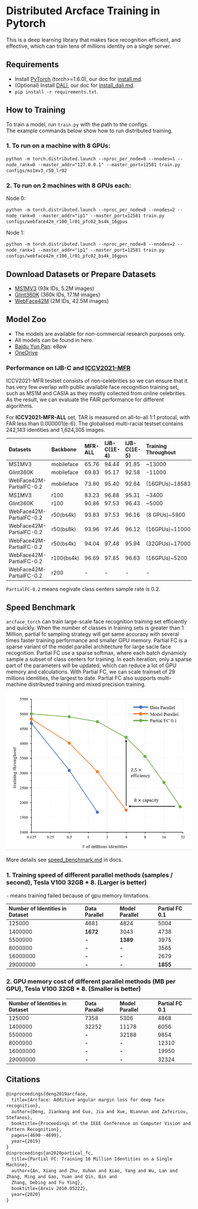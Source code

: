 # Distributed Arcface Training in Pytorch

This is a deep learning library that makes face recognition efficient, and effective, which can train tens of millions
identity on a single server.

## Requirements

- Install [PyTorch](http://pytorch.org) (torch>=1.6.0), our doc for [install.md](docs/install.md).
- (Optional) Install [DALI](https://docs.nvidia.com/deeplearning/dali/user-guide/docs/), our doc for [install_dali.md](docs/install_dali.md).
- `pip install -r requirements.txt`.
  
## How to Training

To train a model, run `train.py` with the path to the configs.  
The example commands below show how to run
distributed training.

### 1. To run on a machine with 8 GPUs:

```shell
python -m torch.distributed.launch --nproc_per_node=8 --nnodes=1 --node_rank=0 --master_addr="127.0.0.1" --master_port=12581 train.py configs/ms1mv3_r50_lr02
```

### 2. To run on 2 machines with 8 GPUs each:

Node 0:

```shell
python -m torch.distributed.launch --nproc_per_node=8 --nnodes=2 --node_rank=0 --master_addr="ip1" --master_port=12581 train.py configs/webface42m_r100_lr01_pfc02_bs4k_16gpus
```

Node 1:

```shell
python -m torch.distributed.launch --nproc_per_node=8 --nnodes=2 --node_rank=1 --master_addr="ip1" --master_port=12581 train.py configs/webface42m_r100_lr01_pfc02_bs4k_16gpus
```

## Download Datasets or Prepare Datasets

- [MS1MV3](https://github.com/deepinsight/insightface/tree/master/recognition/_datasets_#ms1m-retinaface) (93k IDs, 5.2M images)
- [Glint360K](https://github.com/deepinsight/insightface/tree/master/recognition/partial_fc#4-download) (360k IDs, 17.1M images)
- [WebFace42M](docs/prepare_webface42m.md) (2M IDs, 42.5M images)

## Model Zoo

- The models are available for non-commercial research purposes only.  
- All models can be found in here.  
- [Baidu Yun Pan](https://pan.baidu.com/s/1CL-l4zWqsI1oDuEEYVhj-g): e8pw  
- [OneDrive](https://1drv.ms/u/s!AswpsDO2toNKq0lWY69vN58GR6mw?e=p9Ov5d)

### Performance on IJB-C and [**ICCV2021-MFR**](https://github.com/deepinsight/insightface/blob/master/challenges/mfr/README.md)

ICCV2021-MFR testset consists of non-celebrities so we can ensure that it has very few overlap with public available face 
recognition training set, such as MS1M and CASIA as they mostly collected from online celebrities. 
As the result, we can evaluate the FAIR performance for different algorithms.  

For **ICCV2021-MFR-ALL** set, TAR is measured on all-to-all 1:1 protocal, with FAR less than 0.000001(e-6). The 
globalised multi-racial testset contains 242,143 identities and 1,624,305 images. 



| Datasets                 | Backbone   | **MFR-ALL** | IJB-C(1E-4) | IJB-C(1E-5) | Training Throughout | log                                                                                                                                                                                                         |
|:-------------------------|:-----------|:------------|:------------|:------------|:--------------------|:------------------------------------------------------------------------------------------------------------------------------------------------------------------------------------------------------------|
| MS1MV3                   | mobileface | 65.76       | 94.44       | 91.85       | ~13000              | [log](https://raw.githubusercontent.com/anxiangsir/insightface_arcface_log/master/ms1mv3_mobileface_lr02/training.log)\|[config](configs/ms1mv3_mobileface_lr02.py)                                         |
| Glint360K                | mobileface | 69.83       | 95.17       | 92.58       | -11000              | [log](https://raw.githubusercontent.com/anxiangsir/insightface_arcface_log/master/glint360k_mobileface_lr02_bs4k/training.log)\|[config](configs/glint360k_mobileface_lr02_bs4k.py)                         |
| WebFace42M-PartialFC-0.2 | mobileface | 73.80       | 95.40       | 92.64       | (16GPUs)~18583      | [log](https://raw.githubusercontent.com/anxiangsir/insightface_arcface_log/master/webface42m_mobilefacenet_pfc02_bs8k_16gpus/training.log)\|[config](configs/webface42m_mobilefacenet_pfc02_bs8k_16gpus.py) |
| MS1MV3                   | r100       | 83.23       | 96.88       | 95.31       | ~3400               | [log](https://raw.githubusercontent.com/anxiangsir/insightface_arcface_log/master/ms1mv3_r100_lr02/training.log)\|[config](configs/ms1mv3_r100_lr02.py)                                                     |
| Glint360K                | r100       | 90.86       | 97.53       | 96.43       | ~5000               | [log](https://raw.githubusercontent.com/anxiangsir/insightface_arcface_log/master/glint360k_r100_lr02_bs4k_16gpus/training.log)\|[config](configs/glint360k_r100_lr02_bs4k_16gpus.py)                                                                                                                                                                |
| WebFace42M-PartialFC-0.2 | r50(bs4k)  | 93.83       | 97.53       | 96.16       | (8 GPUs)~5900       | [log](https://raw.githubusercontent.com/anxiangsir/insightface_arcface_log/master/webface42m_r50_bs4k_pfc02/training.log)\|[config](configs/webface42m_r50_lr01_pfc02_bs4k_8gpus.py)                        |
| WebFace42M-PartialFC-0.2 | r50(bs8k)  | 93.96       | 97.46       | 96.12       | (16GPUs)~11000      | [log](https://raw.githubusercontent.com/anxiangsir/insightface_arcface_log/master/webface42m_r50_lr01_pfc02_bs8k_16gpus/training.log)\|[config](configs/webface42m_r50_lr01_pfc02_bs8k_16gpus.py)           |
| WebFace42M-PartialFC-0.2 | r50(bs4k)  | 94.04       | 97.48       | 95.94       | (32GPUs)~17000      | log\|[config](configs/webface42m_r50_lr01_pfc02_bs4k_32gpus.py)                                                                                                                                             |
| WebFace42M-PartialFC-0.2 | r100(bs4k) | 96.69       | 97.85       | 96.63       | (16GPUs)~5200       | [log](https://raw.githubusercontent.com/anxiangsir/insightface_arcface_log/master/webface42m_r100_bs4k_pfc02/training.log)\|[config](configs/webface42m_r100_lr01_pfc02_bs4k_16gpus.py)                     |
| WebFace42M-PartialFC-0.2 | r200       | -           | -           | -           | -                   | log\|config                                                                                                                                                                                                 |

`PartialFC-0.2` means negivate class centers sample rate is 0.2.


## Speed Benchmark

`arcface_torch` can train large-scale face recognition training set efficiently and quickly. When the number of
classes in training sets is greater than 1 Million, partial fc sampling strategy will get same
accuracy with several times faster training performance and smaller GPU memory. 
Partial FC is a sparse variant of the model parallel architecture for large sacle  face recognition. Partial FC use a 
sparse softmax, where each batch dynamicly sample a subset of class centers for training. In each iteration, only a 
sparse part of the parameters will be updated, which can reduce a lot of GPU memory and calculations. With Partial FC, 
we can scale trainset of 29 millions identities, the largest to date. Partial FC also supports multi-machine distributed 
training and mixed precision training.

![Image text](https://github.com/anxiangsir/insightface_arcface_log/blob/master/partial_fc_v2.png)

More details see 
[speed_benchmark.md](docs/speed_benchmark.md) in docs.

### 1. Training speed of different parallel methods (samples / second), Tesla V100 32GB * 8. (Larger is better)

`-` means training failed because of gpu memory limitations.

| Number of Identities in Dataset | Data Parallel | Model Parallel | Partial FC 0.1 |
|:--------------------------------|:--------------|:---------------|:---------------|
| 125000                          | 4681          | 4824           | 5004           |
| 1400000                         | **1672**      | 3043           | 4738           |
| 5500000                         | **-**         | **1389**       | 3975           |
| 8000000                         | **-**         | **-**          | 3565           |
| 16000000                        | **-**         | **-**          | 2679           |
| 29000000                        | **-**         | **-**          | **1855**       |

### 2. GPU memory cost of different parallel methods (MB per GPU), Tesla V100 32GB * 8. (Smaller is better)

| Number of Identities in Dataset | Data Parallel | Model Parallel | Partial FC 0.1 |
|:--------------------------------|:--------------|:---------------|:---------------|
| 125000                          | 7358          | 5306           | 4868           |
| 1400000                         | 32252         | 11178          | 6056           |
| 5500000                         | **-**         | 32188          | 9854           |
| 8000000                         | **-**         | **-**          | 12310          |
| 16000000                        | **-**         | **-**          | 19950          |
| 29000000                        | **-**         | **-**          | 32324          |


## Citations

```
@inproceedings{deng2019arcface,
  title={Arcface: Additive angular margin loss for deep face recognition},
  author={Deng, Jiankang and Guo, Jia and Xue, Niannan and Zafeiriou, Stefanos},
  booktitle={Proceedings of the IEEE Conference on Computer Vision and Pattern Recognition},
  pages={4690--4699},
  year={2019}
}
@inproceedings{an2020partical_fc,
  title={Partial FC: Training 10 Million Identities on a Single Machine},
  author={An, Xiang and Zhu, Xuhan and Xiao, Yang and Wu, Lan and Zhang, Ming and Gao, Yuan and Qin, Bin and
  Zhang, Debing and Fu Ying},
  booktitle={Arxiv 2010.05222},
  year={2020}
}
```
